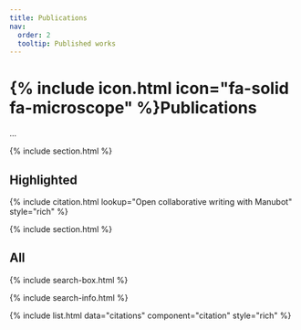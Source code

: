 ```yaml
---
title: Publications
nav:
  order: 2
  tooltip: Published works
---
```


# {% include icon.html icon="fa-solid fa-microscope" %}Publications

...

{% include section.html %}

## Highlighted

{% include citation.html lookup="Open collaborative writing with Manubot" style="rich" %}

{% include section.html %}

## All

{% include search-box.html %}

{% include search-info.html %}

{% include list.html data="citations" component="citation" style="rich" %}
